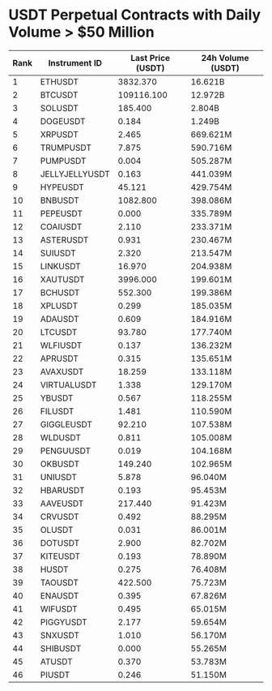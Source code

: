 # USDT Perpetual Contracts with Daily Volume > $50 Million

| Rank | Instrument ID | Last Price (USDT) | 24h Volume (USDT) |
|------|---------------|-------------------|-------------------|
| 1 | ETHUSDT | 3832.370 | 16.621B |
| 2 | BTCUSDT | 109116.100 | 12.972B |
| 3 | SOLUSDT | 185.400 | 2.804B |
| 4 | DOGEUSDT | 0.184 | 1.249B |
| 5 | XRPUSDT | 2.465 | 669.621M |
| 6 | TRUMPUSDT | 7.875 | 590.716M |
| 7 | PUMPUSDT | 0.004 | 505.287M |
| 8 | JELLYJELLYUSDT | 0.163 | 441.039M |
| 9 | HYPEUSDT | 45.121 | 429.754M |
| 10 | BNBUSDT | 1082.800 | 398.086M |
| 11 | PEPEUSDT | 0.000 | 335.789M |
| 12 | COAIUSDT | 2.110 | 233.371M |
| 13 | ASTERUSDT | 0.931 | 230.467M |
| 14 | SUIUSDT | 2.320 | 213.547M |
| 15 | LINKUSDT | 16.970 | 204.938M |
| 16 | XAUTUSDT | 3996.000 | 199.601M |
| 17 | BCHUSDT | 552.300 | 199.386M |
| 18 | XPLUSDT | 0.299 | 185.035M |
| 19 | ADAUSDT | 0.609 | 184.916M |
| 20 | LTCUSDT | 93.780 | 177.740M |
| 21 | WLFIUSDT | 0.137 | 136.232M |
| 22 | APRUSDT | 0.315 | 135.651M |
| 23 | AVAXUSDT | 18.259 | 133.118M |
| 24 | VIRTUALUSDT | 1.338 | 129.170M |
| 25 | YBUSDT | 0.567 | 118.255M |
| 26 | FILUSDT | 1.481 | 110.590M |
| 27 | GIGGLEUSDT | 92.210 | 107.538M |
| 28 | WLDUSDT | 0.811 | 105.008M |
| 29 | PENGUUSDT | 0.019 | 104.168M |
| 30 | OKBUSDT | 149.240 | 102.965M |
| 31 | UNIUSDT | 5.878 | 96.040M |
| 32 | HBARUSDT | 0.193 | 95.453M |
| 33 | AAVEUSDT | 217.440 | 91.423M |
| 34 | CRVUSDT | 0.492 | 88.295M |
| 35 | OLUSDT | 0.031 | 86.001M |
| 36 | DOTUSDT | 2.900 | 82.702M |
| 37 | KITEUSDT | 0.193 | 78.890M |
| 38 | HUSDT | 0.275 | 76.408M |
| 39 | TAOUSDT | 422.500 | 75.723M |
| 40 | ENAUSDT | 0.395 | 67.826M |
| 41 | WIFUSDT | 0.495 | 65.015M |
| 42 | PIGGYUSDT | 2.177 | 59.654M |
| 43 | SNXUSDT | 1.010 | 56.170M |
| 44 | SHIBUSDT | 0.000 | 55.265M |
| 45 | ATUSDT | 0.370 | 53.783M |
| 46 | PIUSDT | 0.246 | 51.150M |
